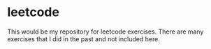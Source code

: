 # leetcode
This would be my repository for leetcode exercises. There are many exercises that I did in the past and not included here.
